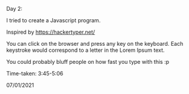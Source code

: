Day 2:

I tried to create a Javascript program.

Inspired by 
https://hackertyper.net/

You can click on the browser and press any key on the keyboard.
Each keystroke would correspond to a letter in the Lorem Ipsum text.

You could probably bluff people on how fast you type with this :p

Time-taken: 3:45-5:06

07/01/2021